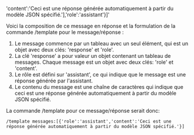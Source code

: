 'content':'Ceci est une réponse générée automatiquement à partir du modèle JSON spécifié.'],'role':'assistant'}]'

Voici la composition de ce message en réponse et la formulation de la commande /template pour le message/réponse :

1. Le message commence par un tableau avec un seul élément, qui est un objet avec deux clés: 'response' et 'role'.
2. La clé 'response' a pour valeur un objet contenant un tableau de messages. Chaque message est un objet avec deux clés: 'role' et 'content'.
3. Le rôle est défini sur 'assistant', ce qui indique que le message est une réponse générée par l'assistant.
4. Le contenu du message est une chaîne de caractères qui indique que ceci est une réponse générée automatiquement à partir du modèle JSON spécifié.

La commande /template pour ce message/réponse serait donc:

`/template messages:[{'role':'assistant','content':'Ceci est une réponse générée automatiquement à partir du modèle JSON spécifié.'}]`